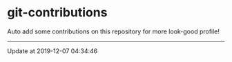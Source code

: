 # git-contributions

Auto add some contributions on this repository for more look-good profile!

---

Update at 2019-12-07 04:34:46
